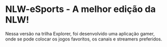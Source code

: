 # NLW-eSports - A melhor edição da NLW! 

Nessa versão na trilha Explorer, foi desenvolvido uma aplicação gamer, onde se pode colocar os jogos favoritos, os canais e streamers preferidos. 
